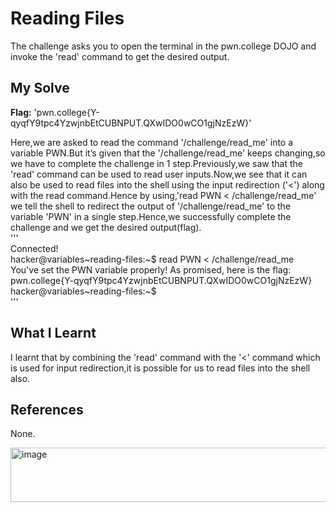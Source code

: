 # Reading Files
The challenge asks you to open the terminal in the pwn.college DOJO and invoke the 'read' command to get the desired output.        

## My Solve
**Flag:** 'pwn.college{Y-qyqfY9tpc4YzwjnbEtCUBNPUT.QXwIDO0wCO1gjNzEzW}'         

Here,we are asked to read the command '/challenge/read_me' into a variable PWN.But it’s given that the '/challenge/read_me' keeps changing,so we have to complete the challenge in 1 step.Previously,we saw that the 'read' command can be used to read user inputs.Now,we see that it can also be used to read files into the shell using the input redirection ('<') along with the read command.Hence by using,'read PWN < /challenge/read_me' we tell the shell to redirect the output of '/challenge/read_me' to the variable 'PWN' in a single step.Hence,we successfully complete the challenge and we get the desired output(flag).   
'''    
Connected!                                                                           
hacker@variables~reading-files:~$ read PWN < /challenge/read_me     
You've set the PWN variable properly! As promised, here is the flag:      
pwn.college{Y-qyqfY9tpc4YzwjnbEtCUBNPUT.QXwIDO0wCO1gjNzEzW}         
hacker@variables~reading-files:~$      
'''     

## What I Learnt
I learnt that by combining the 'read' command with the '<' command which is used for input redirection,it is possible for us to read files into the shell also.   

## References
None.     

<img width="724" height="87" alt="image" src="https://github.com/user-attachments/assets/538603db-2a4a-4113-ba02-a57080038e6e" />

